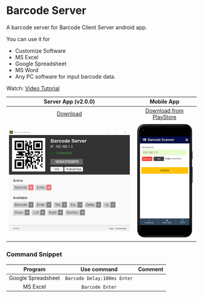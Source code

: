 # Barcode Server
A barcode server for Barcode Client Server android app.

You can use it for
- Customize Software
- MS Excel
- Google Spreadsheet
- MS Word
- Any PC software for input barcode data.


Watch: [Video Tutorial](https://www.youtube.com/watch?v=0b8YFzFiS28)


Server App (v2.0.0)            |  Mobile App
:-------------------------:|:-------------------------:
[Download](https://github.com/haruncpi/barcode-server/releases/download/v2.0.0/BarcodeServer-2.0.0.zip)| [Download from PlayStore](https://play.google.com/store/apps/details?id=com.learn24bd.barcode)
![](barcode-server.png) |  ![](app-preview.png)


### Command Snippet

Program            |  Use command |  Comment
:------------------:|:------------:|:----------
Google Spreadsheet | `Barcode Delay:100ms Enter` |
MS Excel | `Barcode Enter` |

